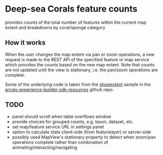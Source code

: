 # Deep-sea Corals feature counts
provides counts of the total number of features within the current map extent
and breakdowns by coral/sponge category

## How it works
When the user changes the map extent via pan or zoom operations, a new request is made to the REST API of the specified feature or map service which provides the counts based on the new map extent.  Note that counts are not updated until the view is stationary, i.e. the pan/zoom operations are complete.

Some of the underlying code is taken from the [showextent](https://github.com/Esri/arcgis-experience-builder-sdk-resources/tree/master/samples/widgets/showextent) sample in the [arcgis-experience-builder-sdk-resources](https://github.com/Esri/arcgis-experience-builder-sdk-resources) github repo.

## TODO

* panel should scroll when table overflows window
* provide choices for grouped counts, e.g. taxon, dataset, etc.
* set map/feature service URL in settings panel
* option to calculate stats client-side (from featurelayer) or server-side
* possibly used MapView's stationary property to detect when zoom/pan operations complete rather than combination of animating/interacting/navigating